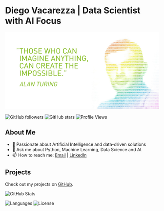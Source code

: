 
# Diego Vacarezza | Data Scientist with AI Focus

![](https://github.com/vacarezzad/vacarezzad/blob/main/65241768_10156684182588253_1363588748532514816_n.jpg)


![GitHub followers](https://img.shields.io/github/followers/vacarezzad?style=social)
![GitHub stars](https://img.shields.io/github/stars/vacarezzad?style=social)
![Profile Views](https://img.shields.io/badge/Profile%20Views-+1000-blue)

## About Me

- 🚀 Passionate about Artificial Intelligence and data-driven solutions
- 🐍 Ask me about Python, Machine Learning, Data Science and AI.
- 📫 How to reach me: [Email](mailto:dvacarezza@gmail.com) | [LinkedIn](https://www.linkedin.com/in/diegovacarezza/)

## Projects

Check out my projects on [GitHub](https://github.com/vacarezzad).

![GitHub Stats](https://github-readme-stats.vercel.app/api?username=vacarezzad&show_icons=true&hide_title=false&hide=prs&count_private=true&include_all_commits=true)

![Languages](https://img.shields.io/github/languages/top/vacarezzad/ChatWithExcel)
![License](https://img.shields.io/github/license/vacarezzad/ChatWithExcel)
